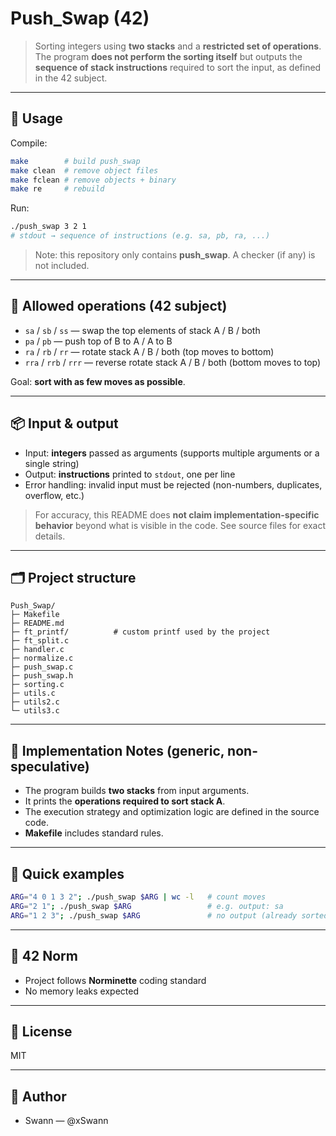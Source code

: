 # Push_Swap (42)

> Sorting integers using **two stacks** and a **restricted set of operations**. The program **does not perform the sorting itself** but outputs the **sequence of stack instructions** required to sort the input, as defined in the 42 subject.

---

## 🚀 Usage

Compile:

```bash
make        # build push_swap
make clean  # remove object files
make fclean # remove objects + binary
make re     # rebuild
```

Run:

```bash
./push_swap 3 2 1
# stdout → sequence of instructions (e.g. sa, pb, ra, ...)
```

> Note: this repository only contains **push_swap**. A checker (if any) is not included.

---

## 🧾 Allowed operations (42 subject)

* `sa` / `sb` / `ss` — swap the top elements of stack A / B / both
* `pa` / `pb` — push top of B to A / A to B
* `ra` / `rb` / `rr` — rotate stack A / B / both (top moves to bottom)
* `rra` / `rrb` / `rrr` — reverse rotate stack A / B / both (bottom moves to top)

Goal: **sort with as few moves as possible**.

---

## 📦 Input & output

* Input: **integers** passed as arguments (supports multiple arguments or a single string)
* Output: **instructions** printed to `stdout`, one per line
* Error handling: invalid input must be rejected (non-numbers, duplicates, overflow, etc.)

> For accuracy, this README does **not claim implementation-specific behavior** beyond what is visible in the code. See source files for exact details.

---

## 🗂️ Project structure

```
Push_Swap/
├─ Makefile
├─ README.md
├─ ft_printf/          # custom printf used by the project
├─ ft_split.c
├─ handler.c
├─ normalize.c
├─ push_swap.c
├─ push_swap.h
├─ sorting.c
├─ utils.c
├─ utils2.c
└─ utils3.c
```

---

## 🧠 Implementation Notes (generic, non-speculative)

* The program builds **two stacks** from input arguments.
* It prints the **operations required to sort stack A**.
* The execution strategy and optimization logic are defined in the source code.
* **Makefile** includes standard rules.

---

## 📌 Quick examples

```bash
ARG="4 0 1 3 2"; ./push_swap $ARG | wc -l   # count moves
ARG="2 1"; ./push_swap $ARG                 # e.g. output: sa
ARG="1 2 3"; ./push_swap $ARG               # no output (already sorted)
```

---

## 🧹 42 Norm

* Project follows **Norminette** coding standard
* No memory leaks expected

---

## 📄 License

MIT

---

## 👤 Author

* Swann — @xSwann

